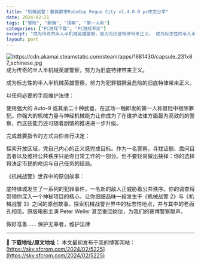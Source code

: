 ```yaml
---
title: "机械战警：暴戾都市RoboCop Rogue City v1.4.0.0 pc中文分享"
date: 2024-02-21
tags: ["冒险", "剧情", "探索", "第一人称"]
categories: ["PC游戏下载", "PC游戏专区"]
excerpt: "成为传奇的半人半机械英雄警察，努力为旧底特律带来正义。 成为标志性的半人半机械英雄警察，努力为犯罪猖獗且危险的旧底特律带来正义。 以任何必要的手段维护法律： 使用强大的 Auto-9 或其余二十种武器，在这场一触即发的第一人称冒险中根除罪犯。你强大的机械力量与神经机械能力让你成为了在维护法律方面最为&hellip;"
layout: post
---
```


<img class="aligncenter" src="https://cdn.akamai.steamstatic.com/steam/apps/1681430/capsule_231x87_schinese.jpg" alt="https://cdn.akamai.steamstatic.com/steam/apps/1681430/capsule_231x87_schinese.jpg" />
成为传奇的半人半机械英雄警察，努力为旧底特律带来正义。

成为标志性的半人半机械英雄警察，努力为犯罪猖獗且危险的旧底特律带来正义。

以任何必要的手段维护法律：

使用强大的 Auto-9 或其余二十种武器，在这场一触即发的第一人称冒险中根除罪犯。你强大的机械力量与神经机械能力让你成为了在维护法律方面最为高效的的警察，而这些能力还可随着剧情的推进进一步升级。

完成首要指令的方式由你自行决定：

探索开放区域，凭自己内心的正义感完成目标。作为一名警察，寻找证据、盘问目击者以及维持公共秩序只是你日常工作的一部分。但不要轻易做出抉择：你的选择将决定市民的命运与自己任务的结局。

《机械战警》世界中的原创故事：

底特律城发生了一系列的犯罪事件，一名新的敌人正威胁着公共秩序。你的调查将带领你深入一个神秘项目的核心，让你细细品味一段发生于《机械战警 2》与《机械战警 3》之间的原创故事。探索机械战警世界中的标志性地点，并与其中的老面孔相见。原版电影主演 Peter Weller 甚至重回岗位，为我们的赛博警察献声。

做好准备……
保护无辜者，维护法律

---
📖 **下载地址/原文地址：** 本文最初发布于我的博客网站：[https://sky.sfcrom.com/2024/02/5225](https://sky.sfcrom.com/2024/02/5225)
